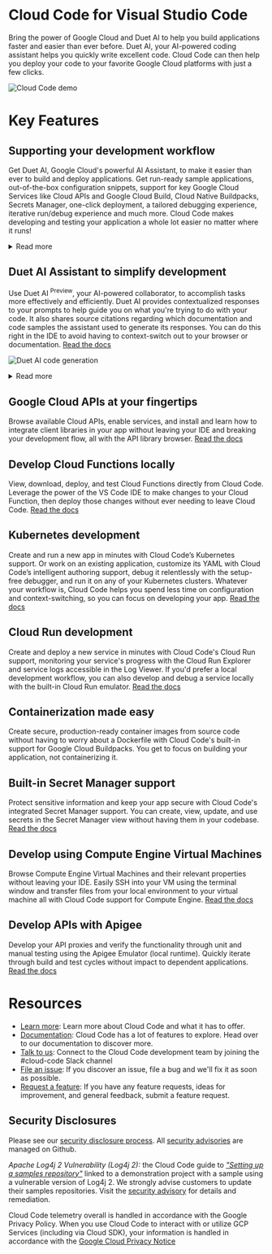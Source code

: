 # Cloud Code for Visual Studio Code

Bring the power of Google Cloud and Duet AI to help you build applications
faster and easier than ever before. Duet AI, your AI-powered coding assistant
helps you quickly write excellent code. Cloud Code can then help you deploy your
code to your favorite Google Cloud platforms with just a few clicks.

![Cloud Code demo](https://www.gstatic.com/cloudssh/cloudcode/cloud_code_demo.gif)

# Key Features

## Supporting your development workflow

Get Duet AI, Google Cloud's powerful AI Assistant, to make it easier than ever
to build and deploy applications. Get run-ready sample applications,
out-of-the-box configuration snippets, support for key Google Cloud Services
like Cloud APIs and Google Cloud Build, Cloud Native Buildpacks, Secrets
Manager, one-click deployment, a tailored debugging experience, iterative
run/debug experience and much more. Cloud Code makes developing and testing your
application a whole lot easier no matter where it runs!

<details>
  <summary>Read more</summary>

### Highlights

-   Pick your preferred language with Cloud Code's support for Go, Java,
    Node.js, Python, and .NET Core app development.
-   Get straight to developing with Cloud Code's simplified authentication
    workflow that uses your Google Cloud credentials.
-   Monitor your app with streaming logs and customize the output with
    additional filters to produce results that are meaningful to you.

</details>

## Duet AI Assistant to simplify development

Use Duet AI <sup>Preview</sup>, your AI-powered collaborator, to accomplish
tasks more effectively and efficiently. Duet AI provides contextualized
responses to your prompts to help guide you on what you're trying to do with
your code. It also shares source citations regarding which documentation and
code samples the assistant used to generate its responses. You can do this right
in the IDE to avoid having to context-switch out to your browser or
documentation. [Read the docs](https://cloud.google.com/duet-ai/docs/overview)

![Duet AI code generation](https://www.gstatic.com/cloudssh/cloudcode/duet_ai_code_generation.gif)

<details>
  <summary>Read more</summary>

### Highlights

-   Through a natural language chat interface, you can quickly chat with Duet AI
    to get answers to cloud questions, or receive guidance on best practices.
-   Whether you are writing apps, calling APIs, or querying data, Duet AI can
    help complete your code while you write, or generate code blocks based on
    comments.
-   Duet AI can help you both generate code (including sharing citations) as
    well as debug code to get your app up and running in no time.
-   As you write functions and applications, Duet AI can also help you generate
    unit tests to help you make your code more robust and increase your test
    coverage, thereby reducing the risk of failures in production.
-   Duet AI can help you with development practices across most popular
    languages. In all Duet AI supports 20+ languages including C, C++, C#, Go,
    Python, Java, JavaScript, Kotlin, TypeScript just to name a few.
-   Duet AI also supports code infrastructure interfaces including gCloud CLI,
    KRM and Terraform making it easy for you to interact with various
    infrastructure layers.

</details>

## Google Cloud APIs at your fingertips

Browse available Cloud APIs, enable services, and install and learn how to
integrate client libraries in your app without leaving your IDE and breaking
your development flow, all with the API library browser.
[Read the docs](https://cloud.google.com/code/docs/vscode/client-libraries)

## Develop Cloud Functions locally

View, download, deploy, and test Cloud Functions directly from Cloud Code.
Leverage the power of the VS Code IDE to make changes to your Cloud Function,
then deploy those changes without ever needing to leave Cloud Code.
[Read the docs](https://cloud.google.com/code/docs/vscode/create-deploy-function)

## Kubernetes development

Create and run a new app in minutes with Cloud Code’s Kubernetes support. Or
work on an existing application, customize its YAML with Cloud Code’s
intelligent authoring support, debug it relentlessly with the setup-free
debugger, and run it on any of your Kubernetes clusters. Whatever your workflow
is, Cloud Code helps you spend less time on configuration and context-switching,
so you can focus on developing your app.
[Read the docs](https://cloud.google.com/code/docs/vscode/k8s-overview)

## Cloud Run development

Create and deploy a new service in minutes with Cloud Code's Cloud Run support,
monitoring your service's progress with the Cloud Run Explorer and service logs
accessible in the Log Viewer. If you'd prefer a local development workflow, you
can also develop and debug a service locally with the built-in Cloud Run
emulator.
[Read the docs](https://cloud.google.com/code/docs/vscode/cloud-run-overview)

## Containerization made easy

Create secure, production-ready container images from source code without having
to worry about a Dockerfile with Cloud Code's built-in support for Google Cloud
Buildpacks. You get to focus on building your application, not containerizing
it.

## Built-in Secret Manager support

Protect sensitive information and keep your app secure with Cloud Code's
integrated Secret Manager support. You can create, view, update, and use secrets
in the Secret Manager view without having them in your codebase.
[Read the docs](https://cloud.google.com/code/docs/vscode/secret-manager)

## Develop using Compute Engine Virtual Machines

Browse Compute Engine Virtual Machines and their relevant properties without
leaving your IDE. Easily SSH into your VM using the terminal window and transfer
files from your local environment to your virtual machine all with Cloud Code
support for Compute Engine.
[Read the docs](https://cloud.google.com/code/docs/vscode/manage-vms)

## Develop APIs with Apigee

Develop your API proxies and verify the functionality through unit and manual
testing using the Apigee Emulator (local runtime). Quickly iterate through build
and test cycles without impact to dependent applications.
[Read the docs](https://cloud.google.com/apigee/docs/api-platform/local-development/overview)

# Resources

-   [Learn more](https://cloud.google.com/code): Learn more about Cloud Code and
    what it has to offer.
-   [Documentation](https://cloud.google.com/code/docs/vscode): Cloud Code has a
    lot of features to explore. Head over to our documentation to discover more.
-   [Talk to us](https://join.slack.com/t/googlecloud-community/shared_invite/zt-erdf4ity-8ZMUQ18DYV~5hkbZ~gCswg):
    Connect to the Cloud Code development team by joining the #cloud-code Slack
    channel
-   [File an issue](https://github.com/GoogleCloudPlatform/cloud-code-vscode/issues/new?assignees=&labels=&template=bug_report.md&title=):
    If you discover an issue, file a bug and we'll fix it as soon as possible.
-   [Request a feature](https://github.com/GoogleCloudPlatform/cloud-code-vscode/issues/new?assignees=&labels=enhancement&template=feature_request.md&title=):
    If you have any feature requests, ideas for improvement, and general
    feedback, submit a feature request.

## Security Disclosures

Please see our [security disclosure process](https://github.com/GoogleCloudPlatform/cloud-code-vscode/blob/HEAD/SECURITY.md). All
[security advisories](https://github.com/GoogleCloudPlatform/cloud-code-vscode/security/advisories)
are managed on Github.

*Apache Log4j 2 Vulnerability (Log4j 2):* the Cloud Code guide to
[*"Setting up a samples repository"*](https://cloud.google.com/code/docs/vscode/set-up-sample-repo)
linked to a demonstration project with a sample using a vulnerable version of
Log4j 2. We strongly advise customers to update their samples repositories.
Visit the
[security advisory](https://github.com/GoogleCloudPlatform/cloud-code-vscode/security/advisories/GHSA-3ghm-xvvq-qqh6)
for details and remediation.

Cloud Code telemetry overall is handled in accordance with the Google Privacy
Policy. When you use Cloud Code to interact with or utilize GCP Services
(including via Cloud SDK), your information is handled in accordance with the
[Google Cloud Privacy Notice](https://cloud.google.com/terms/cloud-privacy-notice)
